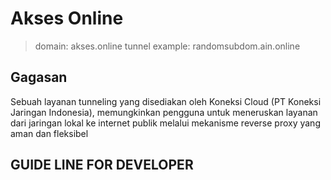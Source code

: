 # Akses Online
> domain: akses.online
> tunnel example: randomsubdom.ain.online

## Gagasan
Sebuah layanan tunneling yang disediakan oleh Koneksi Cloud (PT Koneksi Jaringan Indonesia), memungkinkan pengguna untuk meneruskan layanan dari jaringan lokal ke internet publik melalui mekanisme reverse proxy yang aman dan fleksibel

## GUIDE LINE FOR DEVELOPER
